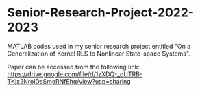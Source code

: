 # Senior-Research-Project-2022-2023
MATLAB codes used in my senior research project entitled "On a Generalization of Kernel RLS to Nonlinear State-space Systems".

Paper can be accessed from the following link:
https://drive.google.com/file/d/1zXDQ-_oUTRB-TKjx2NroIDsSmeRNfEhq/view?usp=sharing
